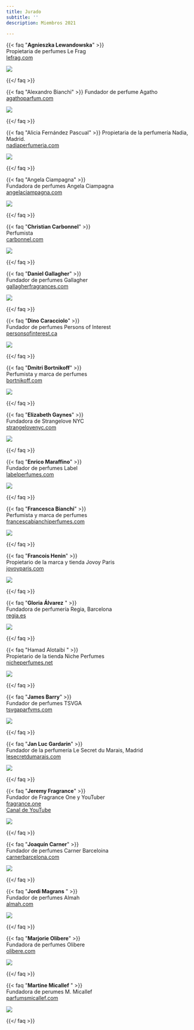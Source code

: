 ```yaml
---
title: Jurado
subtitle: ''
description: Miembros 2021

---
```

{{< faq "**Agnieszka Lewandowska**" >}}  
Propietaria de perfumes Le Frag  
[lefrag.com](http://lefrag.com/)

![](/images/1.jpg)

{{</ faq >}}

{{< faq "Alexandro Bianchi" >}}
Fundador de perfume Agatho  
[agathoparfum.com](http://agathoparfum.com/ "http://agathoparfum.com/")

![](/images/2.jpg)

{{</ faq >}}

{{< faq "Alicia Fernández Pascual" >}}
Propietaria de la perfumería Nadia, Madrid.  
[nadiaperfumeria.com](http://nadiaperfumeria.com/ "nadiaperfumeria.com")

![](/images/3.jpg)

{{</ faq >}}

{{< faq "Angela Ciampagna" >}}  
Fundadora de perfumes Angela Ciampagna  
[angelaciampagna.com](http://angelaciampagna.com/)

![](/images/4.jpg)

{{</ faq >}}

{{< faq "**Christian Carbonnel**" >}}  
Perfumista  
[carbonnel.com](carbonel.com)

[![](/images/5.jpg)]()

{{</ faq >}}

{{< faq "**Daniel Gallagher**" >}}  
Fundador de perfumes Gallagher   
[gallagherfragrances.com](http://gallagherfragrances.com/ "gallagherfragrances.com")

![](/images/6.jpg)

 {{</ faq >}}

{{< faq "**Dino Caracciolo**" >}}   
Fundador de perfumes Persons of Interest   
[personsofinterest.ca](http://personsofinterest.ca/)

![](/images/7.jpg)

{{</ faq >}}

{{< faq "**Dmitri Bortnikoff**" >}}  
Perfumista y marca de perfumes   
[bortnikoff.com](http://bortnikoff.com/)

![](/images/8.jpg)

 {{</ faq >}}

{{< faq "**Elizabeth Gaynes**" >}}  
Fundadora de Strangelove NYC   
[strangelovenyc.com](https://strangelovenyc.com/)

![](/images/9.jpg)

 {{</ faq >}}

{{< faq "**Enrico Maraffino**" >}}  
Fundador de perfumes Label   
[labelperfumes.com](https://www.labelperfumes.com/)

![](/images/10.jpg)

 {{</ faq >}}

{{< faq "**Francesca Bianchi**" >}}  
Perfumista y marca de perfumes  
[francescabianchiperfumes.com](http://francescabianchiperfumes.com/ "http://francescabianchiperfumes.com/")

![](/images/11.jpg)

 {{</ faq >}}

{{< faq "**Francois Henin**" >}}  
Propietario de la marca y tienda Jovoy Paris  
[jovoyparis.com](http://jovoyparis.com/ "http://jovoyparis.com/")

![](/images/12.jpg)

 {{</ faq >}}

{{< faq "**Gloria Álvarez** " >}}  
Fundadora de perfumería Regia, Barcelona  
[regia.es](http://regia.es/ "http://regia.es/")

![](/images/13.jpg)

 {{</ faq >}}

{{< faq "Hamad Alotaibi " >}}  
Propietario de la tienda Niche Perfumes  
[nicheperfumes.net](http://nicheperfumes.net/ "http://nicheperfumes.net/")

![](/images/14.jpg)

 {{</ faq >}}

{{< faq "**James Barry**" >}}  
Fundador de perfumes TSVGA  
[tsvgaparfvms.com](http://tsvgaparfvms.com/ "http://tsvgaparfvms.com/")

![](/images/15.jpg)

 {{</ faq >}}

{{< faq "**Jan Luc Gardarin**" >}}  
Fundador de la perfumería Le Secret du Marais, Madrid  
[lesecretdumarais.com](http://lesecretdumarais.com/ "http://lesecretdumarais.com/")

![](/images/16.jpg)

 {{</ faq >}}

{{< faq "**Jeremy Fragrance**" >}}  
Fundador de Fragrance One y YouTuber  
[fragrance.one](https://fragrance.one/)  
[Canal de YouTube](https://www.youtube.com/channel/UCzKrJ5NSA9o7RHYRG12kHZw)

![](/images/17.jpg)

 {{</ faq >}}

{{< faq "**Joaquín Carner**" >}}  
Fundador de perfumes Carner Barceloina  
[carnerbarcelona.com](http://carnerbarcelona.com/ "http://carnerbarcelona.com/")

![](/images/18.jpg)

 {{</ faq >}}

{{< faq "**Jordi Magrans** " >}}  
Fundador de perfumes Almah  
[almah.com](https://almah.com/)

![](/images/19.jpg)

 {{</ faq >}}

{{< faq "**Marjorie Olibere**" >}}  
Fundadora de perfumes Olibere   
[olibere.com](http://olibere.com/ "http://olibere.com/")

![](/images/20.jpg)

 {{</ faq >}}

{{< faq "**Martine Micallef** " >}}  
Fundadora de perumes M. Micallef   
[parfumsmicallef.com](http://parfumsmicallef.com/ "http://parfumsmicallef.com/")

![](/images/21.jpg)

 {{</ faq >}}